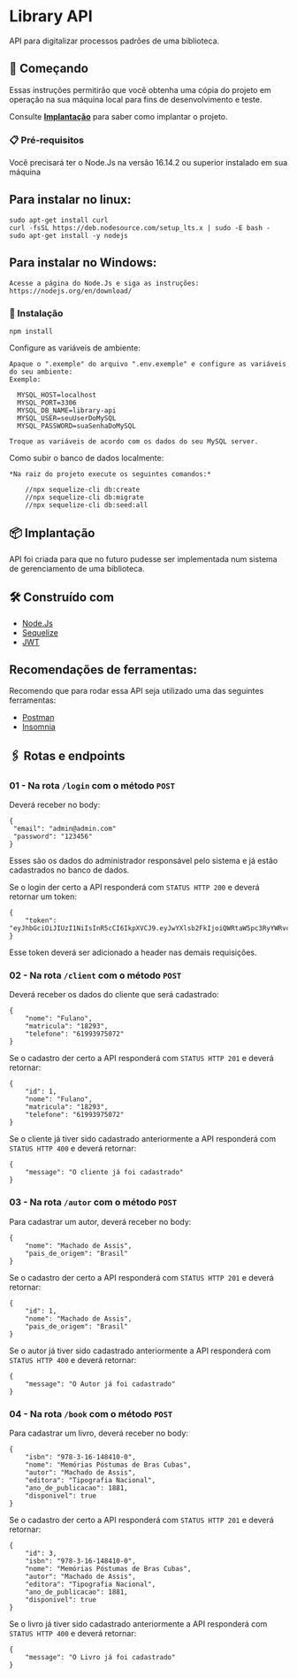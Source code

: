 # Library API

API para digitalizar processos padrões de uma biblioteca.

## 🚀 Começando

Essas instruções permitirão que você obtenha uma cópia do projeto em operação na sua máquina local para fins de desenvolvimento e teste.

Consulte **[Implantação](#-implanta%C3%A7%C3%A3o)** para saber como implantar o projeto.

### 📋 Pré-requisitos

Você precisará ter o Node.Js na versão 16.14.2 ou superior instalado em sua máquina

## Para instalar no linux:
```
sudo apt-get install curl
curl -fsSL https://deb.nodesource.com/setup_lts.x | sudo -E bash -
sudo apt-get install -y nodejs
```

## Para instalar no Windows:
```
Acesse a página do Node.Js e siga as instruções:
https://nodejs.org/en/download/
```

### 🔧 Instalação

```
npm install
```

Configure as variáveis de ambiente:

```
Apaque o ".exemple" do arquivo ".env.exemple" e configure as variáveis do seu ambiente:
Exemplo:

  MYSQL_HOST=localhost
  MYSQL_PORT=3306
  MYSQL_DB_NAME=library-api
  MYSQL_USER=seuUserDoMySQL
  MYSQL_PASSWORD=suaSenhaDoMySQL
  
Troque as variáveis de acordo com os dados do seu MySQL server.
```

Como subir o banco de dados localmente:
```
*Na raiz do projeto execute os seguintes comandos:*

    //npx sequelize-cli db:create
    //npx sequelize-cli db:migrate
    //npx sequelize-cli db:seed:all
```

## 📦 Implantação

API foi criada para que no futuro pudesse ser implementada num sistema de gerenciamento de uma biblioteca.

## 🛠️ Construído com

* [Node.Js](https://nodejs.org/en/)
* [Sequelize](https://sequelize.org/)
* [JWT](https://jwt.io/)


## Recomendações de ferramentas:

Recomendo que para rodar essa API seja utilizado uma das seguintes ferramentas:

* [Postman](https://www.postman.com/)
* [Insomnia](https://insomnia.rest/download)

## 🖇️ Rotas e endpoints

### 01 - Na rota `/login` com o método `POST`

Deverá receber no body:
```
{
 "email": "admin@admin.com"
 "password": "123456"
}
```
Esses são os dados do administrador responsável pelo sistema e já estão cadastrados no banco de dados.

Se o login der certo a API responderá com `STATUS HTTP 200` e deverá retornar um token:
```
{
	"token": "eyJhbGciOiJIUzI1NiIsInR5cCI6IkpXVCJ9.eyJwYXlsb2FkIjoiQWRtaW5pc3RyYWRvciIsImlhdCI6MTY2OTA3MzU0OCwiZXhwIjoxNjY5MTU5OTQ4fQ.5DSxpFgQt9h66BeWdo91KchI68MR6mYt4AjpZmvblB4"
}
```
Esse token deverá ser adicionado a header nas demais requisições.

### 02 - Na rota `/client` com o método `POST`

Deverá receber os dados do cliente que será cadastrado:
```
{
	"nome": "Fulano",
	"matricula": "18293",
	"telefone": "61993975072"
}
```
Se o cadastro der certo a API responderá com `STATUS HTTP 201` e deverá retornar:

```
{
	"id": 1,
	"nome": "Fulano",
	"matricula": "18293",
	"telefone": "61993975072"
}
```
Se o cliente já tiver sido cadastrado anteriormente a API responderá com `STATUS HTTP 400` e deverá retornar:


```
{
	"message": "O cliente já foi cadastrado"
}
```

### 03 - Na rota `/autor` com o método `POST`

Para cadastrar um autor, deverá receber no body:
```
{
	"nome": "Machado de Assis",
	"pais_de_origem": "Brasil"
}
```

Se o cadastro der certo a API responderá com `STATUS HTTP 201` e deverá retornar:
```
{
	"id": 1,
	"nome": "Machado de Assis",
	"pais_de_origem": "Brasil"
}
```
Se o autor já tiver sido cadastrado anteriormente a API responderá com `STATUS HTTP 400` e deverá retornar:
```
{
	"message": "O Autor já foi cadastrado"
}
```

### 04 - Na rota `/book` com o método `POST`

Para cadastrar um livro, deverá receber no body:
```
{
	"isbn": "978-3-16-148410-0",
  	"nome": "Memórias Póstumas de Bras Cubas",
	"autor": "Machado de Assis",
	"editora": "Tipografia Nacional",
	"ano_de_publicacao": 1881,
	"disponivel": true
}
```

Se o cadastro der certo a API responderá com `STATUS HTTP 201` e deverá retornar:
```
{
	"id": 3,
	"isbn": "978-3-16-148410-0",
	"nome": "Memórias Póstumas de Bras Cubas",
	"autor": "Machado de Assis",
	"editora": "Tipografia Nacional",
	"ano_de_publicacao": 1881,
	"disponivel": true
}
```
Se o livro já tiver sido cadastrado anteriormente a API responderá com `STATUS HTTP 400` e deverá retornar:
```
{
	"message": "O Livro já foi cadastrado"
}
```
